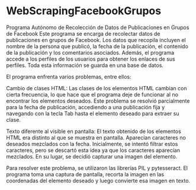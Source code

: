 # WebScrapingFacebookGrupos
Programa Autónomo de Recolección de Datos de Publicaciones en Grupos de Facebook
Este programa se encarga de recolectar datos de publicaciones en grupos de Facebook. Los datos que recopila incluyen el nombre de la persona que publicó, la fecha de la publicación, el contenido de la publicación y los comentarios asociados. Además, el programa accede a los perfiles de los usuarios para obtener los enlaces de sus perfiles. Toda esta información se guarda en una base de datos.

El programa enfrenta varios problemas, entre ellos:

Cambio de clases HTML: Las clases de los elementos HTML cambian con cierta frecuencia, lo que hace que el programa deje de funcionar al no encontrar los elementos deseados. Este problema se resolvió parcialmente para la fecha de publicación, accediendo a una publicación fija y navegando con la tecla Tab hasta el elemento deseado para extraer su clase.

Texto diferente al visible en pantalla: El texto obtenido de los elementos HTML era distinto al que se muestra en pantalla. Aparecían caracteres no deseados mezclados con la fecha. Inicialmente, se intentó filtrar estos caracteres, pero se descartó esta idea ya que los caracteres aparecían mezclados. En su lugar, se decidió capturar una imagen del elemento.

Para resolver este problema, se utilizaron las librerías PIL y pytesseract. El programa toma una captura de pantalla, recorta la imagen en las coordenadas del elemento deseado y luego convierte esa imagen en texto.

